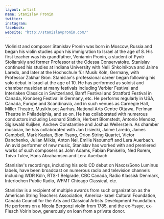 ```yaml
---
layout: artist
name: Stanislav Pronin
twitter:
instagram:
facebook:
website: "http://stanislavpronin.com/"
---
```


Violinist and composer Stanislav Pronin was born in Moscow, Russia and began his violin studies upon his immigration to Israel at the age of 8. His first teacher was his grandfather, Veniamin Pronin, a student of Pyotr Stoliarskiy and former Professor at the Odessa Conservatoire. Stanislav continued his studies at Indiana University with Nelli Shkolnikova and Jaime Laredo, and later at the Hochschule für Musik Köln, Germany, with Professor Zakhar Bron. Stanislav's professional career began following his solo debut in Israel at the age of 10\. He has performed as soloist and chamber musician at many festivals including Verbier Festival and Interlaken Classics in Switzerland, Banff Festival and Stratford Festival in Canada, Kronberg Festival in Germany, etc. He performs regularly in USA, Canada, Europe and Scandinavia, and in such venues as Carnegie Hall, Miller Theatre, Musikhuset Aarhus, National Arts Centre Ottawa, Perlman Theatre in Philadelphia, and so on. He has collaborated with numerous conductors including Leonard Slatkin, Herbert Blomstedt, Antonio Mendez, Sigiswald Kuijken, Andrew Constantine and Joshua Weilerstein. As chamber musician, he has collaborated with Jan Lisiecki, Jaime Laredo, James Campbell, Mark Kaplan, Bion Tsang, Orion String Quartet, Victor Danchenko, Julian Milkis, Anton Nel, Emille Naoumoff and Lera Auerbach. An avid performer of new music, Stanislav has worked with and premiered works of such composers as John Adams, Fabian Panisello, Ned Rorem, Toivo Tulev, Hans Abrahamsen and Lera Auerbach.

Stanislav's recordings, including his solo CD debut on Naxos/Sono Luminus labels, have been broadcast on numerous radio and television channels including WDR Köln, RTS-1 Belgrade, CBC Canada, Radio Klassisk Denmark, Interlochen Public Radio, WFMT Chicago Classical, etc.

Stanislav is a recipient of multiple awards from such organization as the American String Teachers Association, America-Israel Cultural Foundation, Canada Council for the Arts and Classical Artists Development Foundation. He performs on a Nicola Bergonzi violin from 1785, and the ex-Ysaye, ex-Flesch Voirin bow, generously on loan from a private donor.